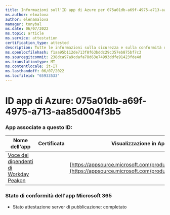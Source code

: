 ```yaml
---
title: Informazioni sull'ID app di Azure per 075a01db-a69f-4975-a713-aa85d004f3b5
ms.author: elmalova
author: elenamalova
manager: tonybal
ms.date: 06/07/2022
ms.topic: article
ms.service: attestation
certification_type: attested
description: Tutte le informazioni sulla sicurezza e sulla conformità disponibili per 075a01db-a69f-4975-a713-aa85d004f3b5.
ms.openlocfilehash: f1aa95b112de713f8f63bddc29c357eb875bf7c3
ms.sourcegitcommit: 238dca97a9cdafa78d63e74993ddfe91423fde4d
ms.translationtype: MT
ms.contentlocale: it-IT
ms.lasthandoff: 06/07/2022
ms.locfileid: "65933533"
---
```

# <a name="azure-app-id-075a01db-a69f-4975-a713-aa85d004f3b5"></a>ID app di Azure: 075a01db-a69f-4975-a713-aa85d004f3b5


### <a name="apps-associated-with-this-id"></a>App associate a questo ID:
| **Nome dell'app** | **Certificata** | **Visualizzazione in AppSource** |
|--------------|---------------|-----------------------|
| [Voce dei dipendenti di Workday Peakon](../forward/WA200003453.md) |  | [https://appsource.microsoft.com/product/office/WA200003453](https://appsource.microsoft.com/product/office/WA200003453) |

### <a name="microsoft-365-app-compliance-status"></a>Stato di conformità dell'app Microsoft 365
- Stato attestazione server di pubblicazione: completato
